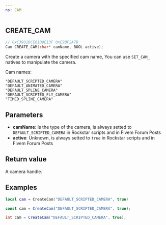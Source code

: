 ```yaml
---
ns: CAM
---
```

## CREATE_CAM

```c
// 0xC3981DCE61D9E13F 0xE9BF2A7D
Cam CREATE_CAM(char* camName, BOOL active);
```
Create a camera with the specified cam name, You can use `SET_CAM_` natives to manipulate the camera.

Cam names:
```
"DEFAULT_SCRIPTED_CAMERA"  
"DEFAULT_ANIMATED_CAMERA"  
"DEFAULT_SPLINE_CAMERA"  
"DEFAULT_SCRIPTED_FLY_CAMERA"  
"TIMED_SPLINE_CAMERA"  
```

## Parameters
* **camName**: Is the type of the camera, is always setted to `DEFAULT_SCRIPTED_CAMERA` in Rockstar scripts and in Fivem Forum Posts
* **active**: Unknown, is always setted to `true` in Rockstar scripts and in Fivem Forum Posts

## Return value
A camera handle.

## Examples
```lua
local cam = CreateCam("DEFAULT_SCRIPTED_CAMERA", true)
```

```js
const cam = CreateCam("DEFAULT_SCRIPTED_CAMERA", true);
```

```cs
int cam = CreateCam("DEFAULT_SCRIPTED_CAMERA", true);
```
